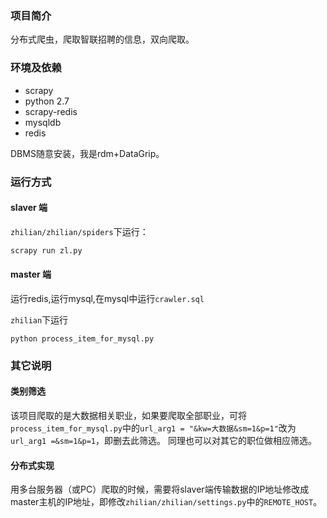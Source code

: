 ### 项目简介
分布式爬虫，爬取智联招聘的信息，双向爬取。
### 环境及依赖

- scrapy
- python 2.7
- scrapy-redis
- mysqldb
- redis

DBMS随意安装，我是rdm+DataGrip。

### 运行方式
#### slaver 端
`zhilian/zhilian/spiders`下运行：

```python
scrapy run zl.py

```

#### master 端
运行redis,运行mysql,在mysql中运行`crawler.sql`
	
`zhilian`下运行

	python process_item_for_mysql.py
	

### 其它说明
#### 类别筛选
该项目爬取的是大数据相关职业，如果要爬取全部职业，可将`process_item_for_mysql.py`中的`url_arg1 = "&kw=大数据&sm=1&p=1"`改为`url_arg1 =&sm=1&p=1`，即删去此筛选。
同理也可以对其它的职位做相应筛选。

#### 分布式实现
用多台服务器（或PC）爬取的时候，需要将slaver端传输数据的IP地址修改成master主机的IP地址，即修改`zhilian/zhilian/settings.py`中的`REMOTE_HOST`。
	 